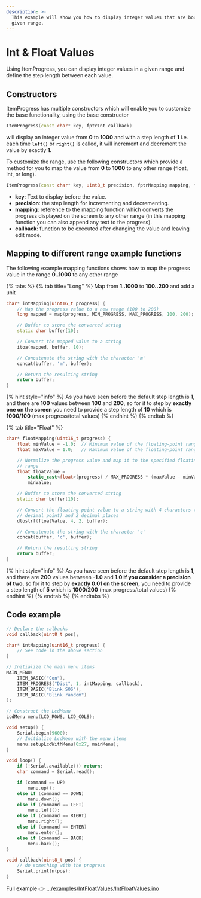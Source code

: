 ```yaml
---
description: >-
  This example will show you how to display integer values that are bound to a
  given range.
---
```


# Int & Float Values

Using ItemProgress, you can display integer values in a given range and define the step length between each value.

## Constructors

ItemProgress has multiple constructors which will enable you to customize the base functionality, using the base constructor

```cpp
ItemProgress(const char* key, fptrInt callback)
```

will display an integer value from **0** to **1000** and with a step length of **1** i.e. each time **`left()`** or **`right()`** is called, it will increment and decrement the value by exactly **1.**

To customize the range, use the following constructors which provide a method for you to map the value from **0** to **1000** to any other range (float, int, or long).

```cpp
ItemProgress(const char* key, uint8_t precision, fptrMapping mapping, fptrInt callback)
```

* **key**: Text to display before the value.
* **precision**: the step length for incrementing and decrementing.
* **mapping**: reference to the mapping function which converts the progress displayed on the screen to any other range (in this mapping function you can also append any text to the progress).
* **callback**: function to be executed after changing the value and leaving edit mode.

## Mapping to different range example functions

The following example mapping functions shows how to map the progress value in the range **0..1000** to any other range

{% tabs %}
{% tab title="Long" %}
Map from **1..1000** to **100..200** and add a unit

```cpp
char* intMapping(uint16_t progress) {
    // Map the progress value to a new range (100 to 200)
    long mapped = map(progress, MIN_PROGRESS, MAX_PROGRESS, 100, 200);

    // Buffer to store the converted string
    static char buffer[10];

    // Convert the mapped value to a string
    itoa(mapped, buffer, 10);

    // Concatenate the string with the character 'm'
    concat(buffer, 'm', buffer);

    // Return the resulting string
    return buffer;
}
```

{% hint style="info" %}
As you have seen before the default step length is **1**, and there are **100** values between **100** and **200**, so for it to step by **exactly one on the screen** you need to provide a step length of **10** which is **1000/100** (max progress/total values)
{% endhint %}
{% endtab %}

{% tab title="Float" %}
```cpp
char* floatMapping(uint16_t progress) {
    float minValue = -1.0;  // Minimum value of the floating-point range
    float maxValue = 1.0;   // Maximum value of the floating-point range

    // Normalize the progress value and map it to the specified floating-point
    // range
    float floatValue =
        static_cast<float>(progress) / MAX_PROGRESS * (maxValue - minValue) +
        minValue;

    // Buffer to store the converted string
    static char buffer[10];

    // Convert the floating-point value to a string with 4 characters (including
    // decimal point) and 2 decimal places
    dtostrf(floatValue, 4, 2, buffer);

    // Concatenate the string with the character 'c'
    concat(buffer, 'c', buffer);

    // Return the resulting string
    return buffer;
}
```

{% hint style="info" %}
As you have seen before the default step length is **1**, and there are **200** values between **-1.0** and **1.0 if you consider a precision of two**, so for it to step by **exactly 0.01 on the screen,** you need to provide a step length of **5** which is **1000/200** (max progress/total values)
{% endhint %}
{% endtab %}
{% endtabs %}

## Code example

```cpp
// Declare the calbacks
void callback(uint8_t pos);

char* intMapping(uint16_t progress) {
    // See code in the above section
}

// Initialize the main menu items
MAIN_MENU(
    ITEM_BASIC("Con"),
    ITEM_PROGRESS("Dist", 1, intMapping, callback),
    ITEM_BASIC("Blink SOS"),
    ITEM_BASIC("Blink random")
);

// Construct the LcdMenu
LcdMenu menu(LCD_ROWS, LCD_COLS);

void setup() {
    Serial.begin(9600);
    // Initialize LcdMenu with the menu items
    menu.setupLcdWithMenu(0x27, mainMenu);
}

void loop() {
    if (!Serial.available()) return;
    char command = Serial.read();

    if (command == UP)
        menu.up();
    else if (command == DOWN)
        menu.down();
    else if (command == LEFT)
        menu.left();
    else if (command == RIGHT)
        menu.right();
    else if (command == ENTER)
        menu.enter();
    else if (command == BACK)
        menu.back();
}

void callback(uint8_t pos) {
    // do something with the progress
    Serial.println(pos);
}

```

Full example 👉 [.../examples/IntFloatValues/IntFloatValues.ino](https://github.com/forntoh/LcdMenu/tree/master/examples/IntFloatValues/IntFloatValues.ino)
